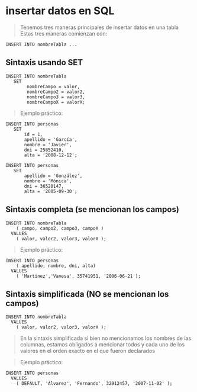 # insertar datos en SQL

> Tenemos tres maneras principales de insertar datos en una tabla
> Estas tres maneras comienzan con:

    INSERT INTO nombreTabla ...  

## Sintaxis usando SET

    INSERT INTO nombreTabla  
       SET  
            nombreCampo = valor,  
            nombreCampo2 = valor2,  
            nombreCampo3 = valor3,  
            nombreCampoX = valorX;

> Ejemplo práctico:  

    INSERT INTO personas  
       SET  
           id = 1,  
           apellido = 'García',  
           nombre = 'Javier',  
           dni = 25852410,  
           alta = '2008-12-12';  

    INSERT INTO personas  
       SET
           apellido = 'González',  
           nombre = 'Mónica',  
           dni = 36520147,  
           alta = '2005-09-30';  

## Sintaxis completa (se mencionan los campos)

    INSERT INTO nombreTabla  
        ( campo, campo2, campo3, campoX )  
      VALUES  
        ( valor, valor2, valor3, valorX );  

> Ejemplo práctico:  

    INSERT INTO personas 
        ( apellido, nombre, dni, alta)    
      VALUES  
        ( 'Martinez','Vanesa', 35741951, '2006-06-21');  

## Sintaxis simplificada (NO se mencionan los campos)

    INSERT INTO nombreTabla
      VALUES  
        ( valor, valor2, valor3, valorX );  

> En la sintaxis simplificada si bien no mencionamos los nombres de las columnas, estamos obligados a mencionar todos y cada uno de los valores en el orden exacto en el que fueron declarados

> Ejemplo práctico:

    INSERT INTO personas  
      VALUES  
        ( DEFAULT, 'Álvarez', 'Fernando', 32912457, '2007-11-02' );  

